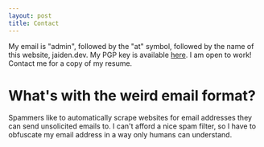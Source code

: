 ```yaml
---
layout: post
title: Contact
---
```


My email is "admin", followed by the "at" symbol, followed by the name of this website, jaiden.dev. My PGP key is available [here](pgp.asc). I am open to work! Contact me for a copy of my resume.

# What's with the weird email format?

Spammers like to automatically scrape websites for email addresses they can send unsolicited emails to. I can't afford a nice spam filter, so I have to obfuscate my email address in a way only humans can understand.